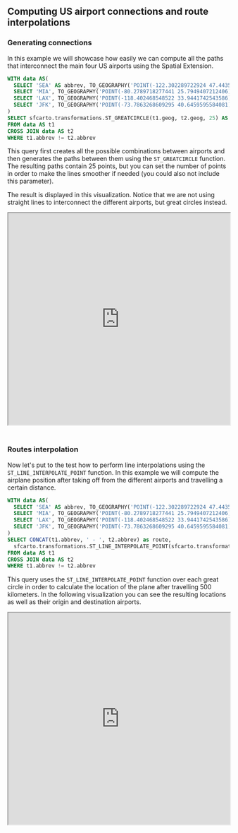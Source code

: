 ## Computing US airport connections and route interpolations

### Generating connections

In this example we will showcase how easily we can compute all the paths that interconnect the main four US airports using the Spatial Extension.

```sql
WITH data AS(
  SELECT 'SEA' AS abbrev, TO_GEOGRAPHY('POINT(-122.302289722924 47.4435819127259)') as geog UNION 
  SELECT 'MIA', TO_GEOGRAPHY('POINT(-80.2789718277441 25.7949407212406)') UNION
  SELECT 'LAX', TO_GEOGRAPHY('POINT(-118.402468548522 33.9441742543586)') UNION
  SELECT 'JFK', TO_GEOGRAPHY('POINT(-73.7863268609295 40.6459595584081)')
)
SELECT sfcarto.transformations.ST_GREATCIRCLE(t1.geog, t2.geog, 25) AS geom
FROM data AS t1
CROSS JOIN data AS t2
WHERE t1.abbrev != t2.abbrev
```

This query first creates all the possible combinations between airports and then generates the paths between them using the `ST_GREATCIRCLE` function. The resulting paths contain 25 points, but you can set the number of points in order to make the lines smoother if needed (you could also not include this parameter).

The result is displayed in this visualization. Notice that we are not using straight lines to interconnect the different airports, but great circles instead.

<iframe height=480px width=100% style='margin-bottom:20px' src="https://public.carto.com/builder/8d5fabb5-6d8f-4933-b970-9ba637222cf5" title="US airports connections."></iframe> 


### Routes interpolation

Now let's put to the test how to perform line interpolations using the `ST_LINE_INTERPOLATE_POINT` function. In this example we will compute the airplane position after taking off from the different airports and travelling a certain distance.

```sql
WITH data AS(
  SELECT 'SEA' AS abbrev, TO_GEOGRAPHY('POINT(-122.302289722924 47.4435819127259)') as geog UNION 
  SELECT 'MIA', TO_GEOGRAPHY('POINT(-80.2789718277441 25.7949407212406)') UNION
  SELECT 'LAX', TO_GEOGRAPHY('POINT(-118.402468548522 33.9441742543586)') UNION
  SELECT 'JFK', TO_GEOGRAPHY('POINT(-73.7863268609295 40.6459595584081)')
)
SELECT CONCAT(t1.abbrev, ' - ', t2.abbrev) as route, 
  sfcarto.transformations.ST_LINE_INTERPOLATE_POINT(sfcarto.transformations.ST_GREATCIRCLE(t1.geog, t2.geog, 25), 500) AS geom
FROM data AS t1
CROSS JOIN data AS t2
WHERE t1.abbrev != t2.abbrev
```

This query uses the `ST_LINE_INTERPOLATE_POINT` function over each great circle in order to calculate the location of the plane after travelling 500 kilometers. In the following visualization you can see the resulting locations as well as their origin and destination airports.

<iframe height=480px width=100% style='margin-bottom:20px' src="https://public.carto.com/builder/461a93f2-971c-4f59-89dc-623d19620f2e" title="US airports routes interpolation."></iframe>

